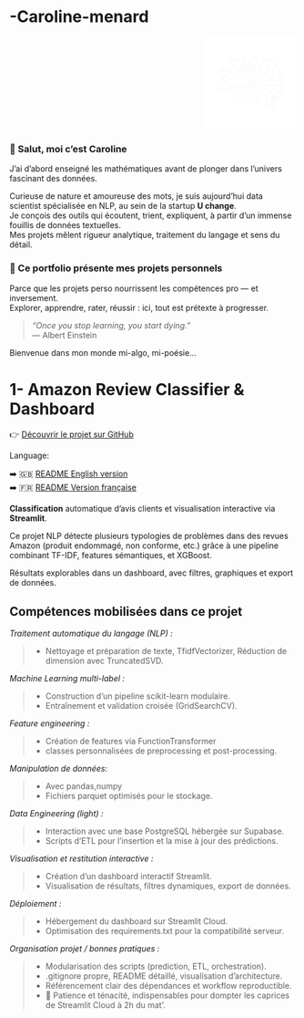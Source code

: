 # -Caroline-menard
<p align="right">
  <img src="https://github.com/Caroline-menard/-Caroline-menard/blob/main/logo_blanc.png?raw=true" alt="Logo Caroline Ménard" width="160">
</p>

### 👋 Salut, moi c’est Caroline

J’ai d’abord enseigné les mathématiques avant de plonger dans l’univers fascinant des données.  

Curieuse de nature et amoureuse des mots, je suis aujourd’hui data scientist spécialisée en NLP, au sein de la startup **U change**.  
Je conçois des outils qui écoutent, trient, expliquent, à partir d’un immense fouillis de données textuelles.  
Mes projets mêlent rigueur analytique, traitement du langage et sens du détail.

### 🧪 Ce portfolio présente mes projets personnels  
Parce que les projets perso nourrissent les compétences pro — et inversement.  
Explorer, apprendre, rater, réussir : ici, tout est prétexte à progresser.

> *“Once you stop learning, you start dying.”*  
> — Albert Einstein

Bienvenue dans mon monde mi-algo, mi-poésie...

# 1- Amazon Review Classifier & Dashboard

👉 [Découvrir le projet sur GitHub](https://github.com/Caroline-menard/amazon_review_classifier_and_Dashboard)

Language:

➡️ 🇬🇧 [README English version](https://github.com/Caroline-menard/amazon_review_classifier_and_Dashboard/blob/main/README.en.md)  
➡️ 🇫🇷 [README Version française](https://github.com/Caroline-menard/amazon_review_classifier_and_Dashboard/blob/main/README.md)


**Classification** automatique d’avis clients et visualisation interactive via **Streamlit**.

Ce projet NLP détecte plusieurs typologies de problèmes dans des revues Amazon (produit endommagé, non conforme, etc.) grâce à une pipeline combinant TF-IDF, features sémantiques, et XGBoost.

Résultats explorables dans un dashboard, avec filtres, graphiques et export de données.

## Compétences mobilisées dans ce projet
*Traitement automatique du langage (NLP) :*
> - Nettoyage et préparation de texte, TfidfVectorizer, Réduction de dimension avec TruncatedSVD.

*Machine Learning multi-label :*
> - Construction d’un pipeline scikit-learn modulaire.<br>
> -  Entraînement et validation croisée (GridSearchCV).

*Feature engineering :*
> - Création de features via FunctionTransformer<br>
> - classes personnalisées de preprocessing et post-processing.

*Manipulation de données:*
> - Avec pandas,numpy <br>
> - Fichiers parquet optimisés pour le stockage.

*Data Engineering (light) :*
> - Interaction avec une base PostgreSQL hébergée sur Supabase.<br>
> -  Scripts d’ETL pour l’insertion et la mise à jour des prédictions.

*Visualisation et restitution interactive :*
> - Création d’un dashboard interactif Streamlit.<br>
> - Visualisation de résultats, filtres dynamiques, export de données.

*Déploiement :*
> - Hébergement du dashboard sur Streamlit Cloud.<br>
> - Optimisation des requirements.txt pour la compatibilité serveur.

*Organisation projet / bonnes pratiques :*
> - Modularisation des scripts (prediction, ETL, orchestration).<br>
> -  .gitignore propre, README détaillé, visualisation d’architecture.<br>
> - Référencement clair des dépendances et workflow reproductible.<br>
> - 🧘 Patience et ténacité, indispensables pour dompter les caprices de Streamlit Cloud à 2h du mat’.
